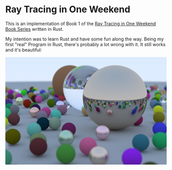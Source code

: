 # Ray Tracing in One Weekend

This is an implementation of Book 1 of the [Ray Tracing in One Weekend Book Series](https://raytracing.github.io)
written in Rust.

My intention was to learn Rust and have some fun along the way. Being my first "real" Program in Rust, there's probably
a lot wrong with it. It still works and it's beautiful:

![image.png](image.png)